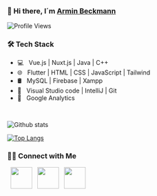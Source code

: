 ### 👋 Hi there, I´m [Armin Beckmann](https://www.linkedin.com/in/armin-beckmann/)

<img src="https://komarev.com/ghpvc/?username=BeckmannArmin" alt="Profile Views" />

<h3>🛠 Tech Stack </h3>

- 💻 &nbsp; Vue.js | Nuxt.js | Java | C++  
- 🌐 &nbsp; Flutter | HTML | CSS | JavaScript | Tailwind 
- 🛢 &nbsp; MySQL | Firebase | Xampp
- 🔧 &nbsp; Visual Studio code | IntelliJ | Git
- 🔎 &nbsp; Google Analytics

<br>

![Github stats](https://github-readme-stats.vercel.app/api?username=BeckmannArmin&show_icons=true&layout=compact&text_color=f9f9f9&bg_color=151515)

[![Top Langs](https://github-readme-stats.vercel.app/api/top-langs/?username=BeckmannArmin&layout=compact&text_color=f9f9f9&bg_color=151515)](https://github.com/devSouvik/github-readme-stats)

<h3> 🤝🏻 Connect with Me </h3>

<p align="start">
 &nbsp; <a href="https://arminbeckmann.de/" target="_blank" rel="noopener noreferrer"><img src="https://img.icons8.com/plasticine/100/000000/globe.png" width="50" /></a>
&nbsp; <a href="https://www.linkedin.com/in/armin-beckmann/" target="_blank" rel="noopener noreferrer"><img src="https://img.icons8.com/plasticine/100/000000/linkedin.png" width="50" /></a>
&nbsp; <a href="mailto:hello@arminbeckmann.de" target="_blank" rel="noopener noreferrer"><img src="https://img.icons8.com/plasticine/100/000000/gmail.png"  width="50" /></a>
</p>

<!--
**BeckmannArmin/BeckmannArmin** is a ✨ _special_ ✨ repository because its `README.md` (this file) appears on your GitHub profile.

Here are some ideas to get you started:

- 🔭 I’m currently working on ...
- 🌱 I’m currently learning ...
- 👯 I’m looking to collaborate on ...
- 🤔 I’m looking for help with ...
- 💬 Ask me about ...
- 📫 How to reach me: ...
- 😄 Pronouns: ...
- ⚡ Fun fact: ...
-->
